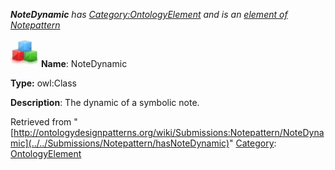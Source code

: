 ___NoteDynamic__ has [Category:OntologyElement](../../Category/OntologyElement "Category:OntologyElement") and is an [element of](../../Property/ElementOf "Property:ElementOf") [Notepattern](../../Submissions/Notepattern "Submissions:Notepattern")_


  




[![Class](../../images/thumb/2/27/Class.gif/45px-Class.gif)](../../Image/Class.gif "Class")
__Name__: NoteDynamic 


__Type:__ owl:Class 


__Description__: The dynamic of a symbolic note. 





Retrieved from "[http://ontologydesignpatterns.org/wiki/Submissions:Notepattern/NoteDynamic](../../Submissions/Notepattern/hasNoteDynamic)"
 [Category](http://ontologydesignpatterns.org/wiki/Special:Categories "Special:Categories"): [OntologyElement](../../Category/OntologyElement "Category:OntologyElement")
